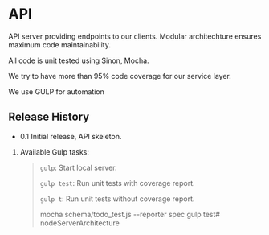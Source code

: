 API
===

API server providing endpoints to our clients.
Modular architechture ensures maximum code maintainability.

All code is unit tested using Sinon, Mocha.

We try to have more than 95% code coverage for our service layer.

We use GULP for automation

## Release History

* 0.1 Initial release, API skeleton.

1. Available Gulp tasks:

   >```gulp```: Start local server.
   >
   >
   >```gulp test```: Run unit tests with coverage report.
   >
   >
   >```gulp t```: Run unit tests without coverage report.
   >
   > mocha schema/todo_test.js --reporter spec
   > gulp test# nodeServerArchitecture

